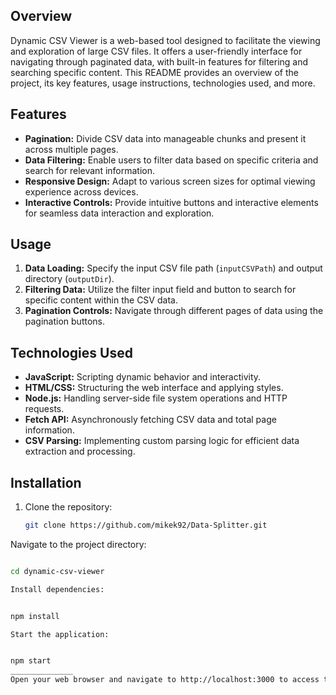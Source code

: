 ## Overview

Dynamic CSV Viewer is a web-based tool designed to facilitate the viewing and exploration of large CSV files. It offers a user-friendly interface for navigating through paginated data, with built-in features for filtering and searching specific content. This README provides an overview of the project, its key features, usage instructions, technologies used, and more.

## Features

- **Pagination:** Divide CSV data into manageable chunks and present it across multiple pages.
- **Data Filtering:** Enable users to filter data based on specific criteria and search for relevant information.
- **Responsive Design:** Adapt to various screen sizes for optimal viewing experience across devices.
- **Interactive Controls:** Provide intuitive buttons and interactive elements for seamless data interaction and exploration.

## Usage

1. **Data Loading:** Specify the input CSV file path (`inputCSVPath`) and output directory (`outputDir`).
2. **Filtering Data:** Utilize the filter input field and button to search for specific content within the CSV data.
3. **Pagination Controls:** Navigate through different pages of data using the pagination buttons.

## Technologies Used

- **JavaScript:** Scripting dynamic behavior and interactivity.
- **HTML/CSS:** Structuring the web interface and applying styles.
- **Node.js:** Handling server-side file system operations and HTTP requests.
- **Fetch API:** Asynchronously fetching CSV data and total page information.
- **CSV Parsing:** Implementing custom parsing logic for efficient data extraction and processing.

## Installation

1. Clone the repository:
   ```bash
   git clone https://github.com/mikek92/Data-Splitter.git
Navigate to the project directory:

```bash

cd dynamic-csv-viewer

Install dependencies:


npm install

Start the application:


npm start
______________
Open your web browser and navigate to http://localhost:3000 to access the Data-Splitter.
